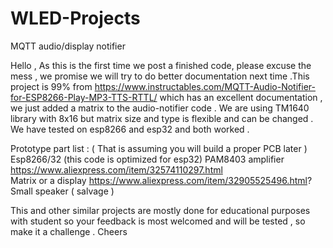 # WLED-Projects
 MQTT audio/display notifier

Hello , As this is the first time we post a finished code, please excuse the mess , we promise we will try to do better documentation next time .This project is 99% from https://www.instructables.com/MQTT-Audio-Notifier-for-ESP8266-Play-MP3-TTS-RTTL/  which has an excellent documentation  , we just added a matrix to the audio-notifier  code . We are using TM1640 library with 8x16  but matrix size and type  is flexible and can be changed .   We have tested on esp8266 and esp32 and both worked .

Prototype part list : ( That is assuming you will build a proper PCB later ) 
Esp8266/32 (this code is optimized for esp32) 
PAM8403 amplifier  https://www.aliexpress.com/item/32574110297.html  
Matrix or a display  https://www.aliexpress.com/item/32905525496.html?
Small speaker ( salvage )   

This and other similar projects  are mostly done for educational purposes with student so your feedback is most welcomed and will be tested , so make it a challenge .
Cheers
